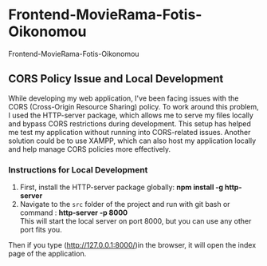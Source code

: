 # Frontend-MovieRama-Fotis-Oikonomou
Frontend-MovieRama-Fotis-Oikonomou
## CORS Policy Issue and Local Development

While developing my web application, I've been facing issues with the CORS (Cross-Origin Resource Sharing) policy. To work around this problem, I used the HTTP-server package, which allows me to serve my files locally and bypass CORS restrictions during development. This setup has helped me test my application without running into CORS-related issues. Another solution could be to use XAMPP, which can also host my application locally and help manage CORS policies more effectively.

### Instructions for Local Development

1. First, install the HTTP-server package globally: <b>npm install -g http-server</b>
2. Navigate to the `src` folder of the project and run with git bash or command : <b> http-server -p 8000 </b> <br>
This will start the local server on port 8000, but you can use any other port fits you.

Then if you type (http://127.0.0.1:8000/)in the browser, it will open the index page of the application.

